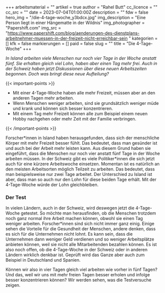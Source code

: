 +++
arbeitsmaterial = ""
artikel = true
author = "Rahel Butt"
cc_licence = ""
cc_src = ""
date = 2023-07-04T01:00:00Z
description = ""
fdw = false
hero_img = "/die-4-tage-woche_y3bdcx.jpg"
img_description = "Eine Person liegt in einer Hängematte in der Wildnis"
img_photographer = "Papershift.com"
img_src = "https://www.papershift.com/blog/aenderungen-des-dienstplans-arbeitnehmer-muessen-in-der-freizeit-nicht-erreichbar-sein "
kategorien = []
kfk = false
markierungen = []
paid = false
slug = ""
title = "Die 4-Tage-Woche"
+++

_In Island arbeiten viele Menschen nur noch vier Tage in der Woche anstatt fünf. Sie erhalten gleich viel Lohn, haben aber einen Tag mehr frei. Auch in der Schweiz haben jetzt Diskussionen über diese neuen Arbeitszeiten begonnen. Doch was bringt diese neue Aufteilung?_

{{< important-points >}} 



<ul>

<li>Mit einer 4-Tage-Woche haben alle mehr Freizeit, müssen aber an den anderen Tagen mehr arbeiten.</li>

<li>Wenn Menschen weniger arbeiten, sind sie grundsätzlich weniger müde und krank und können sich besser konzentrieren.</li>

<li>Mit einem Tag mehr Freizeit können alle zum Beispiel einem neuen Hobby nachgehen oder mehr Zeit mit der Familie verbringen.</li>

</ul> {{< /important-points >}}

Forscher\*innen in Island haben herausgefunden, dass sich der menschliche Körper mit mehr Freizeit besser fühlt. Das bedeutet, dass man gesünder ist und auch bei der Arbeit mehr leisten kann. Aus diesem Grund haben sie eingeführt, dass die Menschen nur noch vier anstatt fünf Tage in der Woche arbeiten müssen. In der Schweiz gibt es viele Politiker*innen die sich jetzt auch für eine kürzere Arbeitswoche einsetzen. Momentan ist es natürlich an den meisten Arbeitsorten möglich Teilzeit zu arbeiten. Das bedeutet, dass man beispielsweise nur zwei Tage arbeitet. Der Unterschied zu Island ist aber, dass man so auch nur den Lohn für diese beiden Tage erhält. Mit der 4-Tage-Woche würde der Lohn gleichbleiben.

### Der Test

In vielen Ländern, auch in der Schweiz, wird deswegen jetzt die 4-Tage-Woche getestet. So möchte man herausfinden, ob die Menschen trotzdem noch ganz normal ihre Arbeit machen können, obwohl sie einen Tag weniger arbeiten. Forscher*innen sind sich nicht immer ganz einig. Einige sehen die Vorteile für die Gesundheit der Menschen, andere denken, dass es sich für die Unternehmen nicht lohnt. Es kann sein, dass die Unternehmen dann weniger Geld verdienen und so weniger Arbeitsplätze anbieten können, weil sie nicht alle Mitarbeitenden bezahlen können. Es ist also noch offen, ob die 4-Tage-Woche in der Schweiz oder in anderen Ländern wirklich denkbar ist. Geprüft wird das Ganze aber auch zum Beispiel in Deutschland und Spanien.

Können wir also in vier Tagen gleich viel arbeiten wie vorher in fünf Tagen? Und das, weil wir uns mit mehr freien Tagen besser erholen und infolge besser konzentrieren können? Wir werden sehen, was die Testversuche zeigen. 
